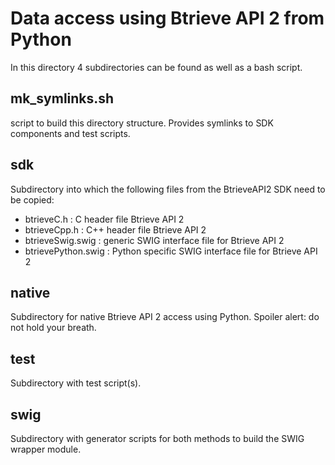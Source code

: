 # Data access using Btrieve API 2 from Python

In this directory 4 subdirectories can be found as well as a bash script.

## mk_symlinks.sh
script to build this directory structure. Provides symlinks to SDK components and test scripts.

## sdk
Subdirectory into which the following files from the BtrieveAPI2 SDK need to be copied:
* btrieveC.h : C header file Btrieve API 2
* btrieveCpp.h : C++ header file Btrieve API 2
* btrieveSwig.swig : generic SWIG interface file for Btrieve API 2
* btrievePython.swig : Python specific SWIG interface file for Btrieve API 2

## native
Subdirectory for native Btrieve API 2 access using Python. Spoiler alert: do not hold your breath.

## test
Subdirectory with test script(s).

## swig
Subdirectory with generator scripts for both methods to build the SWIG wrapper module.

